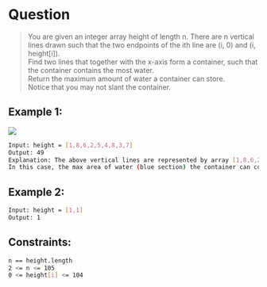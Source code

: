 # Question
> You are given an integer array height of length n. There are n vertical lines drawn such that the two endpoints of the ith line are (i, 0) and (i, height[i]).  
> Find two lines that together with the x-axis form a container, such that the container contains the most water.  
> Return the maximum amount of water a container can store.  
> Notice that you may not slant the container.  

## Example 1:
![](https://s3-lc-upload.s3.amazonaws.com/uploads/2018/07/17/question_11.jpg)

```bash
Input: height = [1,8,6,2,5,4,8,3,7]
Output: 49
Explanation: The above vertical lines are represented by array [1,8,6,2,5,4,8,3,7]. 
In this case, the max area of water (blue section) the container can contain is 49.
```

## Example 2:
```bash
Input: height = [1,1]
Output: 1
```

## Constraints:
```bash
n == height.length
2 <= n <= 105
0 <= height[i] <= 104
```


 